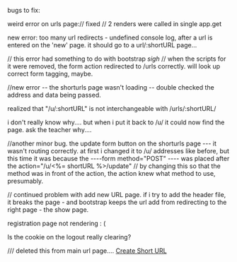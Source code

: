 bugs to fix:

weird error on urls page:// fixed // 2 renders were called in single app.get

new error: too many url redirects - undefined console log, after a url is entered on the 'new' page. it should go to a url/:shortURL page... 

// this error had something to do with bootstrap *sigh*  // when the scripts for it were removed, the form action redirected to /urls correctly. will look up correct form tagging, maybe. 

//new error -- the shorturls page wasn't loading -- double checked the address and data being passed. 

realized that "/u/:shortURL" is not interchangeable with /urls/:shortURL/

i don't really know why.... but when i put it back to /u/ it could now find the page. ask the teacher why.... 

//another minor bug. the update form button on the shorturls page --- it wasn't routing correctly. at first i changed it to /u/ addresses like before, but this time it was because the ----form method="POST" ---- was placed after the action="/u/<%= shortURL %>/update"  // by changing this so that the method was in front of the action, the action knew what method to use, presumably. 

// continued problem with add new URL page. if i try to add the header file, it breaks the page -  and bootstrap keeps the url add from redirecting to the right page - the show page.

registration page not rendering : (


  Is the cookie on the logout really clearing? 


  /// deleted this from main url page.... 
  <a href="/urls/new" type="button" class="btn btn-outline-info btn-sm">Create Short URL</a>